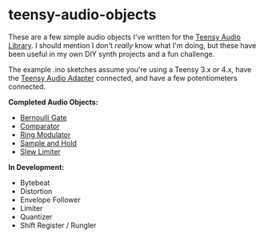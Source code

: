 # teensy-audio-objects

These are a few simple audio objects I've written for the [Teensy Audio Library](https://www.pjrc.com/teensy/td_libs_Audio.html). I should mention I don't _really_ know what I'm doing, but these have been useful in my own DIY synth projects and a fun challenge.

The example .ino sketches assume you're using a Teensy 3.x or 4.x, have the [Teensy Audio Adapter](https://www.pjrc.com/store/teensy3_audio.html)
connected, and have a few potentiometers connected. 

**Completed Audio Objects:**

* [Bernoulli Gate](https://github.com/MattKuebrich/teensy-audio-objects/tree/main/bernoulligate)
* [Comparator](https://github.com/MattKuebrich/teensy-audio-objects/tree/main/comparator)
* [Ring Modulator](https://github.com/MattKuebrich/teensy-audio-objects/tree/main/ringmodulator)
* [Sample and Hold](https://github.com/MattKuebrich/teensy-audio-objects/tree/main/samplehold)
* [Slew Limiter](https://github.com/MattKuebrich/teensy-audio-objects/tree/main/slewlimiter)

**In Development:**
* Bytebeat
* Distortion
* Envelope Follower
* Limiter
* Quantizer
* Shift Register / Rungler
